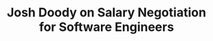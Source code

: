 ---
podcast: Software Engineering Radio
title: Josh Doody on Salary Negotiation for Software Engineers
host: Marcus Blankenship
podcast_url: http://www.se-radio.net/2016/11/se-radio-episode-275-josh-doody-on-salary-negotiation-for-software-engineers/
thumbnail: se-radio-logo.png
publication_date: 11-22-2016
---